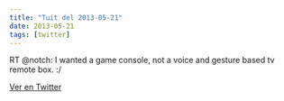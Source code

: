 ```yaml
---
title: "Tuit del 2013-05-21"
date: 2013-05-21
tags: [twitter]
---
```


RT @notch: I wanted a game console, not a voice and gesture based tv remote box. :/



[Ver en Twitter](https://twitter.com/i/web/status/336981925925363712)
